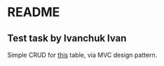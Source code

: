 # README

## Test task by Ivanchuk Ivan


Simple CRUD for [this](https://github.com/l3r8yJ/intervolga_test_task/files/8456989/TestTask-dbdesigner.pdf)
table, via MVC design pattern. 
